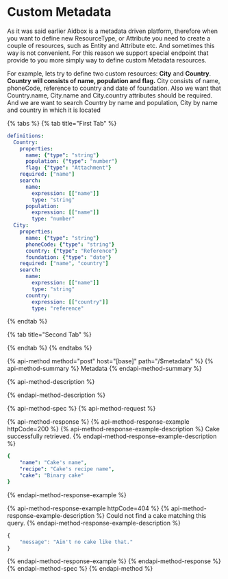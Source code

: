 # Custom Metadata

As it was said earlier Aidbox is a metadata driven platform, therefore when you want to define new ResourceType, or Attribute you need to create a couple of resources, such as Entity and Attribute etc. And  sometimes this way is not convenient. For this reason we support special endpoint that provide to you more simply way to define custom Metadata resources.

For example, lets try to define two custom resources: **City** and **Country**. ****Country will consists of name, population and flag**.** City consists of name, phoneCode, reference to country and date of foundation. Also we want that Country.name, City.name and City.country attributes should be required. And we are want to search Country by name and population, City by name and country  in which it is located

{% tabs %}
{% tab title="First Tab" %}
```yaml
definitions:
  Country:
    properties:
      name: {"type": "string"}
      population: {"type": "number"}
      flag: {"type": "Attachment"}
    required: ["name"]
    search:
      name:
        expression: [["name"]]
        type: "string"
      population:
        expression: [["name"]]
        type: "number"
  City:
    properties:
      name: {"type": "string"}
      phoneCode: {"type": "string"}
      country: {"type": "Reference"}
      foundation: {"type": "date"}
    required: ["name", "country"]
    search:
      name:
        expression: [["name"]]
        type: "string"
      country:
        expression: [["country"]]
        type: "reference"
```
{% endtab %}

{% tab title="Second Tab" %}

{% endtab %}
{% endtabs %}

{% api-method method="post" host="\[base\]" path="/$metadata" %}
{% api-method-summary %}
Metadata
{% endapi-method-summary %}

{% api-method-description %}

{% endapi-method-description %}

{% api-method-spec %}
{% api-method-request %}

{% api-method-response %}
{% api-method-response-example httpCode=200 %}
{% api-method-response-example-description %}
Cake successfully retrieved.
{% endapi-method-response-example-description %}

```yaml
{
    "name": "Cake's name",
    "recipe": "Cake's recipe name",
    "cake": "Binary cake"
}
```
{% endapi-method-response-example %}

{% api-method-response-example httpCode=404 %}
{% api-method-response-example-description %}
Could not find a cake matching this query.
{% endapi-method-response-example-description %}

```javascript
{
    "message": "Ain't no cake like that."
}
```
{% endapi-method-response-example %}
{% endapi-method-response %}
{% endapi-method-spec %}
{% endapi-method %}



